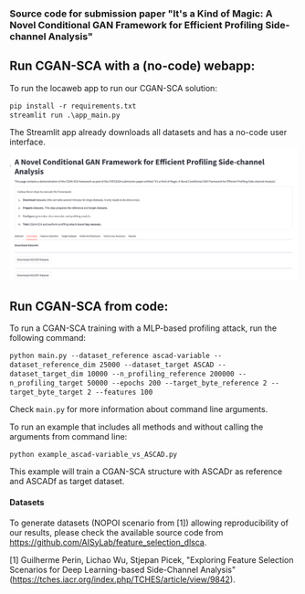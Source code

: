 ### Source code for submission paper "It's a Kind of Magic: A Novel Conditional GAN Framework for Efficient Profiling Side-channel Analysis"

## Run CGAN-SCA with a (no-code) webapp:
To run the locaweb app to run our CGAN-SCA solution:

```
pip install -r requirements.txt
streamlit run .\app_main.py
```

The Streamlit app already downloads all datasets and has a no-code user interface.
![Example Image](images/webapp1.png)

## Run CGAN-SCA from code:
To run a CGAN-SCA training with a MLP-based profiling attack, run the following command:

```
python main.py --dataset_reference ascad-variable --dataset_reference_dim 25000 --dataset_target ASCAD --dataset_target_dim 10000 --n_profiling_reference 200000 --n_profiling_target 50000 --epochs 200 --target_byte_reference 2 --target_byte_target 2 --features 100
```

Check ```main.py``` for more information about command line arguments.


To run an example that includes all methods and without calling the arguments from command line:

```
python example_ascad-variable_vs_ASCAD.py
```

This example will train a CGAN-SCA structure with ASCADr as reference and ASCADf as target dataset.

#### Datasets ####
To generate datasets (NOPOI scenario from [1]) allowing reproducibility of our results, please check the available source code from https://github.com/AISyLab/feature_selection_dlsca.

[1] Guilherme Perin, Lichao Wu, Stjepan Picek, "Exploring Feature Selection Scenarios for Deep Learning-based Side-Channel Analysis" (https://tches.iacr.org/index.php/TCHES/article/view/9842).